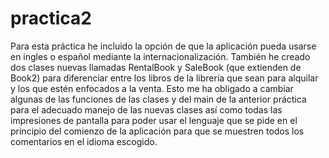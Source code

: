 # practica2

Para esta práctica he incluido la opción de que la aplicación pueda usarse en ingles o español mediante la internacionalización.
También he creado dos clases nuevas llamadas RentalBook y SaleBook (que extienden de Book2) para diferenciar entre los libros de la librería que sean para alquilar y los que estén enfocados a la venta. 
Esto me ha obligado a cambiar algunas de las funciones de las clases y del main de la anterior práctica para el adecuado manejo de las nuevas clases así como todas las impresiones de pantalla para poder usar el lenguaje que se pide en el principio del comienzo de la aplicación para que se muestren todos los comentarios en el idioma escogido. 
